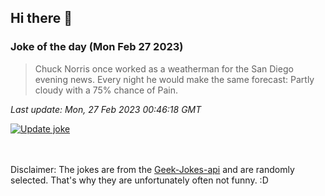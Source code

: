 ## Hi there 👋

### Joke of the day (Mon Feb 27 2023)
<!-- joke -->
>Chuck Norris once worked as a weatherman for the San Diego evening news. Every night he would make the same forecast: Partly cloudy with a 75% chance of Pain.
<!-- /joke -->

*Last update: Mon, 27 Feb 2023 00:46:18 GMT*

[![Update joke](https://github.com/nclskfm/nclskfm/actions/workflows/joke.yml/badge.svg)](https://github.com/nclskfm/nclskfm/actions/workflows/joke.yml)

<br><br>
Disclaimer: The jokes are from the [Geek-Jokes-api](https://github.com/sameerkumar18/geek-joke-api) and are randomly selected. That's why they are unfortunately often not funny. :D
